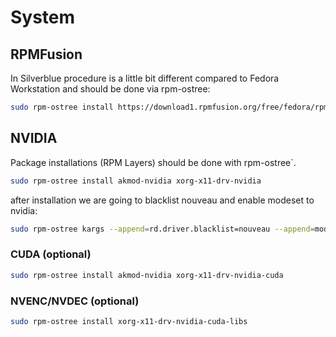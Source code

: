 # System

## RPMFusion
In Silverblue procedure is a little bit different compared to Fedora Workstation and should be done via rpm-ostree:
```bash
sudo rpm-ostree install https://download1.rpmfusion.org/free/fedora/rpmfusion-free-release-$(rpm -E %fedora).noarch.rpm https://download1.rpmfusion.org/nonfree/fedora/rpmfusion-nonfree-release-$(rpm -E %fedora).noarch.rpm
```

## NVIDIA
Package installations (RPM Layers) should be done with rpm-ostree`.
```bash
sudo rpm-ostree install akmod-nvidia xorg-x11-drv-nvidia
```
after installation we are going to blacklist nouveau and enable modeset to nvidia:
```bash
sudo rpm-ostree kargs --append=rd.driver.blacklist=nouveau --append=modprobe.blacklist=nouveau --append=nvidia-drm.modeset=1
```

### CUDA (optional)
```bash
sudo rpm-ostree install akmod-nvidia xorg-x11-drv-nvidia-cuda
```

### NVENC/NVDEC (optional)
```bash
sudo rpm-ostree install xorg-x11-drv-nvidia-cuda-libs
```
